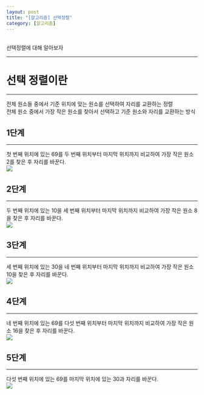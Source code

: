 ```yaml
---
layout: post
title: "[알고리즘] 선택정렬"
category: [알고리즘]
---
```

<br>
선택정렬에 대해 알아보자
<!-- more -->
<hr>

# 선택 정렬이란
---
전체 원소들 중에서 기준 위치에 맞는 원소를 선택하여 자리를 교환하는 정렬  
전체 원소 중에서 가장 작은 원소를 찾아서 선택하고 기준 원소와 자리를 교환하는 방식

## 1단계
---
첫 번째 위치에 있는 69를 두 번째 위치부터 마지막 위치까지 비교하여 가장 작은 원소 2를 찾은 후 자리를 바꾼다.  
<img src="https://sanggil1107.github.io//public/img/알고리즘/선택정렬0.png" style="display: block;margin: 0 auto;">

## 2단계
---
두 번째 위치에 있는 10을 세 번째 위치부터 마지막 위치까지 비교하여 가장 작은 원소 8을 찾은 후 자리를 바꾼다.
<img src="https://sanggil1107.github.io//public/img/알고리즘/선택정렬1.png" style="display: block;margin: 0 auto;">

## 3단계
---
세 번째 위치에 있는 30을 네 번째 위치부터 마지막 위치까지 비교하여 가장 작은 원소 10을 찾은 후 자리를 바꾼다.
<img src="https://sanggil1107.github.io//public/img/알고리즘/선택정렬2.png" style="display: block;margin: 0 auto;">

## 4단계
---
네 번째 위치에 있는 69를 다섯 번째 위치부터 마지막 위치까지 비교하여 가장 작은 원소 16을 찾은 후 자리를 바꾼다.
<img src="https://sanggil1107.github.io//public/img/알고리즘/선택정렬3.png" style="display: block;margin: 0 auto;">

## 5단계
---
다섯 번째 위치에 있는 69를 마지막 위치에 있는 30과 자리를 바꾼다.
<img src="https://sanggil1107.github.io//public/img/알고리즘/선택정렬4.png" style="display: block;margin: 0 auto;">